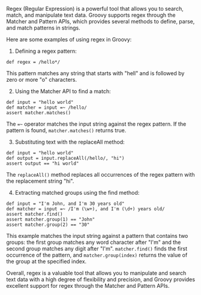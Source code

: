 Regex (Regular Expression) is a powerful tool that allows you to search, match, and manipulate text data. Groovy supports regex through the Matcher and Pattern APIs, which provides several methods to define, parse, and match patterns in strings.

Here are some examples of using regex in Groovy:

1. Defining a regex pattern:
```
def regex = /hello*/
```
This pattern matches any string that starts with "hell" and is followed by zero or more "o" characters.

2. Using the Matcher API to find a match:
```
def input = "hello world"
def matcher = input =~ /hello/
assert matcher.matches()
```
The `=~` operator matches the input string against the regex pattern. If the pattern is found, `matcher.matches()` returns true.

3. Substituting text with the replaceAll method:
```
def input = "hello world"
def output = input.replaceAll(/hello/, "hi")
assert output == "hi world"
```
The `replaceAll()` method replaces all occurrences of the regex pattern with the replacement string "hi".

4. Extracting matched groups using the find method:
```
def input = "I'm John, and I'm 30 years old"
def matcher = input =~ /I'm (\w+), and I'm (\d+) years old/
assert matcher.find()
assert matcher.group(1) == "John"
assert matcher.group(2) == "30"
```
This example matches the input string against a pattern that contains two groups: the first group matches any word character after "I'm" and the second group matches any digit after "I'm". `matcher.find()` finds the first occurrence of the pattern, and `matcher.group(index)` returns the value of the group at the specified index.

Overall, regex is a valuable tool that allows you to manipulate and search text data with a high degree of flexibility and precision, and Groovy provides excellent support for regex through the Matcher and Pattern APIs.